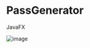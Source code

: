 # PassGenerator
JavaFX



![image](https://user-images.githubusercontent.com/97957872/216470704-329a20db-1735-4848-a7f1-ae3b11d9dd0f.png)
